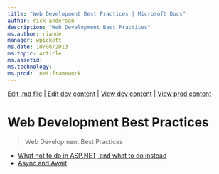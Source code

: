 ```yaml
---
title: "Web Development Best Practices | Microsoft Docs"
author: rick-anderson
description: "Web Development Best Practices"
ms.author: riande
manager: wpickett
ms.date: 10/08/2013
ms.topic: article
ms.assetid: 
ms.technology: 
ms.prod: .net-framework
---
```

[Edit .md file](C:\Projects\msc\dev\Msc.Www\Web.ASP\App_Data\github\aspnet\overview\index.md) | [Edit dev content](http://www.aspdev.net/umbraco#/content/content/edit/51223) | [View dev content](http://docs.aspdev.net/tutorials/aspnet/overview/web-development-best-practices/index.html) | [View prod content](http://www.asp.net/aspnet/overview/web-development-best-practices)

Web Development Best Practices
====================
> Web Development Best Practices


- [What not to do in ASP.NET, and what to do instead](what-not-to-do-in-aspnet-and-what-to-do-instead.md)
- [Async and Await](async-and-await.md)